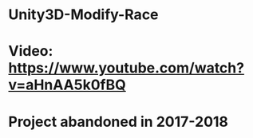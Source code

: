# Unity3D-Modify-Race
# Video: https://www.youtube.com/watch?v=aHnAA5k0fBQ
# Project abandoned in 2017-2018
